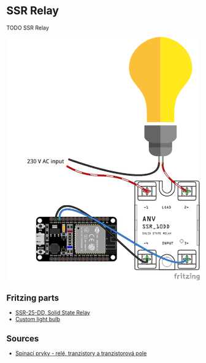 # SSR Relay

TODO SSR Relay

![SSR Relay](sketch.png "SSR Relay")

## Fritzing parts

- [SSR-25-DD, Solid State Relay](https://forum.fritzing.org/t/ssr-25-dd-solid-state-relay/22673)
- [Custom light bulb](https://github.com/alfreddagenais/fritzing-components)

## Sources

- [Spínací prvky - relé, tranzistory a tranzistorová pole](https://navody.dratek.cz/zaciname-s-arduinem/spinaci-prvky-rele-tranzistory-a-tranzistorova-pole.html)